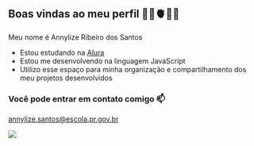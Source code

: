 ## Boas vindas ao meu perfil 👋🌻🫀🦋📖

Meu nome é Annylize Ribeiro dos Santos

- Estou estudando na [Alura](https://www.alura.com.br)
- Estou me desenvolvendo na linguagem JavaScript
- Utilizo esse espaço para minha organização e compartilhamento dos meu projetos desenvolvidos

### Você pode entrar em contato comigo 📫

annylize.santos@escola.pr.gov.br


![](https://media1.tenor.com/m/UUgZNbzxPGoAAAAC/tangled-rapunzel.gif)
